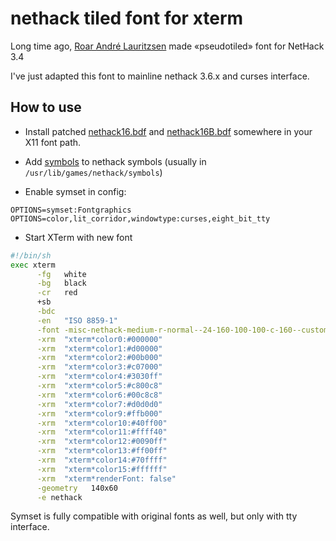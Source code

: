 # nethack tiled font for xterm

Long time ago, [Roar André Lauritzsen](http://www.pvv.org/~roarl/nethack/nethack.html)
made «pseudotiled» font for NetHack 3.4

I've just adapted this font to mainline nethack 3.6.x and curses interface.

## How to use
* Install patched [nethack16.bdf](fonts-patched/nethack16.bdf) and
[nethack16B.bdf](fonts-patched/nethack16B.bdf) somewhere in your X11 font path.

* Add [symbols](symbols) to nethack symbols (usually in
`/usr/lib/games/nethack/symbols`)

* Enable symset in config:
```
OPTIONS=symset:Fontgraphics
OPTIONS=color,lit_corridor,windowtype:curses,eight_bit_tty
```

* Start XTerm with new font
```sh
#!/bin/sh
exec xterm                                                                    \
      -fg   white                                                             \
      -bg   black                                                             \
      -cr   red                                                               \
      +sb                                                                     \
      -bdc                                                                    \
      -en   "ISO 8859-1"                                                      \
      -font -misc-nethack-medium-r-normal--24-160-100-100-c-160--custom       \
      -xrm  "xterm*color0:#000000"                                            \
      -xrm  "xterm*color1:#d00000"                                            \
      -xrm  "xterm*color2:#00b000"                                            \
      -xrm  "xterm*color3:#c07000"                                            \
      -xrm  "xterm*color4:#3030ff"                                            \
      -xrm  "xterm*color5:#c800c8"                                            \
      -xrm  "xterm*color6:#00c8c8"                                            \
      -xrm  "xterm*color7:#d0d0d0"                                            \
      -xrm  "xterm*color9:#ffb000"                                            \
      -xrm  "xterm*color10:#40ff00"                                           \
      -xrm  "xterm*color11:#ffff40"                                           \
      -xrm  "xterm*color12:#0090ff"                                           \
      -xrm  "xterm*color13:#ff00ff"                                           \
      -xrm  "xterm*color14:#70ffff"                                           \
      -xrm  "xterm*color15:#ffffff"                                           \
      -xrm  "xterm*renderFont: false"                                         \
      -geometry   140x60                                                      \
      -e nethack

```

Symset is fully compatible with original fonts as well, but only with tty interface.
